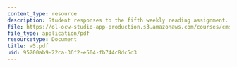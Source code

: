 ```yaml
---
content_type: resource
description: Student responses to the fifth weekly reading assignment.
file: https://ol-ocw-studio-app-production.s3.amazonaws.com/courses/cms-600-videogame-theory-and-analysis-fall-2007/95200ab922ca36f2e504fb744c8dc5d3_w5.pdf
file_type: application/pdf
resourcetype: Document
title: w5.pdf
uid: 95200ab9-22ca-36f2-e504-fb744c8dc5d3
---
```

